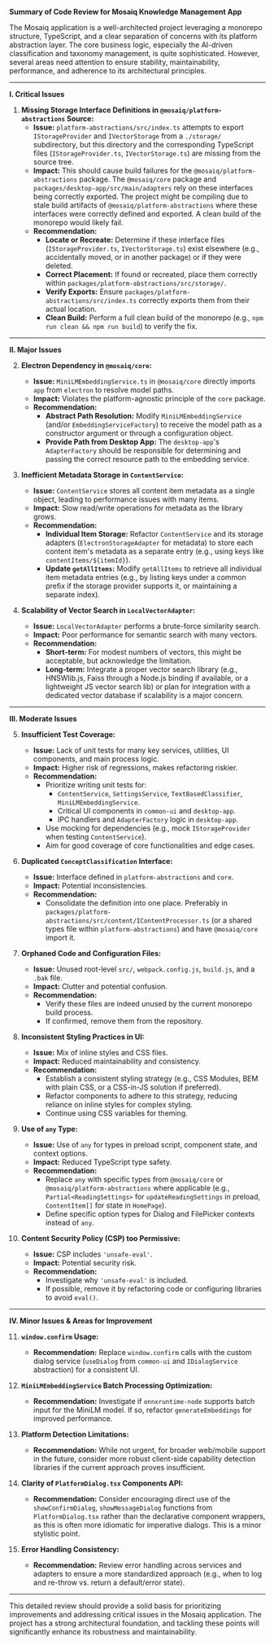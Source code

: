 **Summary of Code Review for Mosaiq Knowledge Management App**

The Mosaiq application is a well-architected project leveraging a monorepo structure, TypeScript, and a clear separation of concerns with its platform abstraction layer. The core business logic, especially the AI-driven classification and taxonomy management, is quite sophisticated. However, several areas need attention to ensure stability, maintainability, performance, and adherence to its architectural principles.

---

**I. Critical Issues**

1.  **Missing Storage Interface Definitions in `@mosaiq/platform-abstractions` Source:**
    *   **Issue:** `platform-abstractions/src/index.ts` attempts to export `IStorageProvider` and `IVectorStorage` from a `./storage/` subdirectory, but this directory and the corresponding TypeScript files (`IStorageProvider.ts`, `IVectorStorage.ts`) are missing from the source tree.
    *   **Impact:** This should cause build failures for the `@mosaiq/platform-abstractions` package. The `@mosaiq/core` package and `packages/desktop-app/src/main/adapters` rely on these interfaces being correctly exported. The project might be compiling due to stale build artifacts of `@mosaiq/platform-abstractions` where these interfaces were correctly defined and exported. A clean build of the monorepo would likely fail.
    *   **Recommendation:**
        *   **Locate or Recreate:** Determine if these interface files (`IStorageProvider.ts`, `IVectorStorage.ts`) exist elsewhere (e.g., accidentally moved, or in another package) or if they were deleted.
        *   **Correct Placement:** If found or recreated, place them correctly within `packages/platform-abstractions/src/storage/`.
        *   **Verify Exports:** Ensure `packages/platform-abstractions/src/index.ts` correctly exports them from their actual location.
        *   **Clean Build:** Perform a full clean build of the monorepo (e.g., `npm run clean && npm run build`) to verify the fix.

---

**II. Major Issues**

2.  **Electron Dependency in `@mosaiq/core`:**
    *   **Issue:** `MiniLMEmbeddingService.ts` in `@mosaiq/core` directly imports `app` from `electron` to resolve model paths.
    *   **Impact:** Violates the platform-agnostic principle of the `core` package.
    *   **Recommendation:**
        *   **Abstract Path Resolution:** Modify `MiniLMEmbeddingService` (and/or `EmbeddingServiceFactory`) to receive the model path as a constructor argument or through a configuration object.
        *   **Provide Path from Desktop App:** The `desktop-app`'s `AdapterFactory` should be responsible for determining and passing the correct resource path to the embedding service.

3.  **Inefficient Metadata Storage in `ContentService`:**
    *   **Issue:** `ContentService` stores all content item metadata as a single object, leading to performance issues with many items.
    *   **Impact:** Slow read/write operations for metadata as the library grows.
    *   **Recommendation:**
        *   **Individual Item Storage:** Refactor `ContentService` and its storage adapters (`ElectronStorageAdapter` for metadata) to store each content item's metadata as a separate entry (e.g., using keys like `contentItems/${itemId}`).
        *   **Update `getAllItems`:** Modify `getAllItems` to retrieve all individual item metadata entries (e.g., by listing keys under a common prefix if the storage provider supports it, or maintaining a separate index).

4.  **Scalability of Vector Search in `LocalVectorAdapter`:**
    *   **Issue:** `LocalVectorAdapter` performs a brute-force similarity search.
    *   **Impact:** Poor performance for semantic search with many vectors.
    *   **Recommendation:**
        *   **Short-term:** For modest numbers of vectors, this might be acceptable, but acknowledge the limitation.
        *   **Long-term:** Integrate a proper vector search library (e.g., HNSWlib.js, Faiss through a Node.js binding if available, or a lightweight JS vector search lib) or plan for integration with a dedicated vector database if scalability is a major concern.

---

**III. Moderate Issues**

5.  **Insufficient Test Coverage:**
    *   **Issue:** Lack of unit tests for many key services, utilities, UI components, and main process logic.
    *   **Impact:** Higher risk of regressions, makes refactoring riskier.
    *   **Recommendation:**
        *   Prioritize writing unit tests for:
            *   `ContentService`, `SettingsService`, `TextBasedClassifier`, `MiniLMEmbeddingService`.
            *   Critical UI components in `common-ui` and `desktop-app`.
            *   IPC handlers and `AdapterFactory` logic in `desktop-app`.
        *   Use mocking for dependencies (e.g., mock `IStorageProvider` when testing `ContentService`).
        *   Aim for good coverage of core functionalities and edge cases.

6.  **Duplicated `ConceptClassification` Interface:**
    *   **Issue:** Interface defined in `platform-abstractions` and `core`.
    *   **Impact:** Potential inconsistencies.
    *   **Recommendation:**
        *   Consolidate the definition into one place. Preferably in `packages/platform-abstractions/src/content/IContentProcessor.ts` (or a shared types file within `platform-abstractions`) and have `@mosaiq/core` import it.

7.  **Orphaned Code and Configuration Files:**
    *   **Issue:** Unused root-level `src/`, `webpack.config.js`, `build.js`, and a `.bak` file.
    *   **Impact:** Clutter and potential confusion.
    *   **Recommendation:**
        *   Verify these files are indeed unused by the current monorepo build process.
        *   If confirmed, remove them from the repository.

8.  **Inconsistent Styling Practices in UI:**
    *   **Issue:** Mix of inline styles and CSS files.
    *   **Impact:** Reduced maintainability and consistency.
    *   **Recommendation:**
        *   Establish a consistent styling strategy (e.g., CSS Modules, BEM with plain CSS, or a CSS-in-JS solution if preferred).
        *   Refactor components to adhere to this strategy, reducing reliance on inline styles for complex styling.
        *   Continue using CSS variables for theming.

9.  **Use of `any` Type:**
    *   **Issue:** Use of `any` for types in preload script, component state, and context options.
    *   **Impact:** Reduced TypeScript type safety.
    *   **Recommendation:**
        *   Replace `any` with specific types from `@mosaiq/core` or `@mosaiq/platform-abstractions` where applicable (e.g., `Partial<ReadingSettings>` for `updateReadingSettings` in preload, `ContentItem[]` for state in `HomePage`).
        *   Define specific option types for Dialog and FilePicker contexts instead of `any`.

10. **Content Security Policy (CSP) too Permissive:**
    *   **Issue:** CSP includes `'unsafe-eval'`.
    *   **Impact:** Potential security risk.
    *   **Recommendation:**
        *   Investigate why `'unsafe-eval'` is included.
        *   If possible, remove it by refactoring code or configuring libraries to avoid `eval()`.

---

**IV. Minor Issues & Areas for Improvement**

11. **`window.confirm` Usage:**
    *   **Recommendation:** Replace `window.confirm` calls with the custom dialog service (`useDialog` from `common-ui` and `IDialogService` abstraction) for a consistent UI.

12. **`MiniLMEmbeddingService` Batch Processing Optimization:**
    *   **Recommendation:** Investigate if `onnxruntime-node` supports batch input for the MiniLM model. If so, refactor `generateEmbeddings` for improved performance.

13. **Platform Detection Limitations:**
    *   **Recommendation:** While not urgent, for broader web/mobile support in the future, consider more robust client-side capability detection libraries if the current approach proves insufficient.

14. **Clarity of `PlatformDialog.tsx` Components API:**
    *   **Recommendation:** Consider encouraging direct use of the `showConfirmDialog`, `showMessageDialog` functions from `PlatformDialog.tsx` rather than the declarative component wrappers, as this is often more idiomatic for imperative dialogs. This is a minor stylistic point.

15. **Error Handling Consistency:**
    *   **Recommendation:** Review error handling across services and adapters to ensure a more standardized approach (e.g., when to log and re-throw vs. return a default/error state).

---

This detailed review should provide a solid basis for prioritizing improvements and addressing critical issues in the Mosaiq application. The project has a strong architectural foundation, and tackling these points will significantly enhance its robustness and maintainability.
